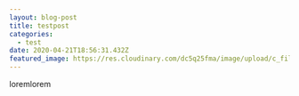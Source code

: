 ```yaml
---
layout: blog-post
title: testpost
categories:
  - test
date: 2020-04-21T18:56:31.432Z
featured_image: https://res.cloudinary.com/dc5q25fma/image/upload/c_fill,f_auto,g_faces,q_auto,w_1000/v1578091400/leaf-texture_dv47dn.jpg
---
```

loremlorem